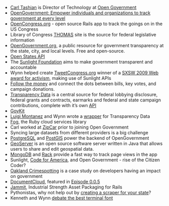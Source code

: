 * [Carl Tashian](http://twitter.com/#!/tashian) is Director of Technology at [Open Government](http://opengovernment.org/)
* [OpenGovernment: Empower individuals and organizations to track government at every level](http://thechangelog.com/post/2596290871/opengovernment-empower-individuals-and-organizations)
* [OpenCongress.org](http://www.opencongress.org/) - open source Rails app to track the goings on in the US Congress
* Library of Congress [THOMAS](http://thomas.loc.gov/) site is the source for federal legislative information
* [OpenGovernment.org](http://opengovernment.org/home), a public resource for government transparency at the state, city, and local levels. Free and open-source.
* [Open States API](http://sunlightlabs.com/blog/2010/introducing-open-state-project-api/)
* The [Sunlight Foundation](http://sunlightfoundation.com/) aims to make government transparent and accountable
* Wynn helped create [TweetCongress.org](http://tweetcongress.org/) winner of a [SXSW 2009 Web award for activism](http://www.youtube.com/watch?v=UwlQgOdagp8), making use of Sunlight APIs
* [Follow the money](http://tx.opengovernment.org/money_trail) and connect the dots between bills, key votes, and campaign donations.
* [Transparency Data](http://transparencydata.com/) is a central source for federal lobbying disclosure, federal grants and contracts, earmarks and federal and state campaign contributions, complete with it’s own [API](http://transparencydata.com/api/)
* [GovKit](http://thechangelog.com/post/3049792102/govkit-ruby-wrappers-for-open-government-apis-around-the)
* [Luigi Montanez](http://luigimontanez.com/) and Wynn wrote a [wrapper](https://github.com/pengwynn/transparency-data) for Transparency Data
* [Fog](http://fog.io/), the Ruby cloud services library
* Carl worked at [ZipCar](http://www.zipcar.com/) prior to joining Open Government
* Syncing large datasets from different providers is a big challenge
* [PostgreSQL](http://www.postgresql.org/) and [PostGIS](http://postgis.refractions.net/) power the backend of OpenGovernment
* [GeoServer](http://geoserver.org/display/GEOS/Welcome) is an open source software server written in Java that allows users to share and edit geospatial data.
* [MongoDB](http://mongodb.org) and [Rack](http://rack.rubyforge.org/) provide a fast way to track page views in the app
* Sunlight, [Code for America](http://codeforamerica.org/), and Open Government - rise of the Citizen Coder?
* [Oakland Crimespotting](http://oakland.crimespotting.org/) is a case study on developers having an impact on government
* [DocumentCloud](http://www.documentcloud.org/), featured in [Episode 0.0.5](http://thechangelog.com/post/272530971/episode-0-0-5-document-cloud)
* [Jammit](https://github.com/documentcloud/jammit), Industrial Strength Asset Packaging for Rails
* Pythonistas, why not help out by [creating a scraper for your state](http://openstates.sunlightlabs.com/)?
* Kenneth and Wynn [debate the best terminal font](http://twitter.com/#!/pengwynn/status/30698246452019200)